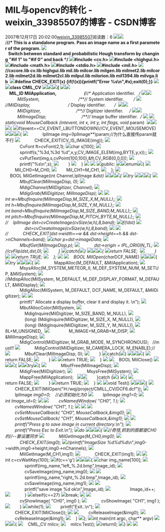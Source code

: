 # MIL与opencv的转化 - weixin_33985507的博客 - CSDN博客
2007年12月17日 20:02:00[weixin_33985507](https://me.csdn.net/weixin_33985507)阅读数：6
![](https://blog.csdn.net/Images/OutliningIndicators/ExpandedBlockStart.gif)![](https://blog.csdn.net/Images/OutliningIndicators/ContractedBlock.gif)/**//* This is a standalone program. Pass an image name as a first parameter of the program.
![](https://blog.csdn.net/Images/OutliningIndicators/ExpandedBlockEnd.gif)   Switch between standard and probabilistic Hough transform by changing "#if 1" to "#if 0" and back */
![](https://blog.csdn.net/Images/OutliningIndicators/None.gif)#include <cv.h>
![](https://blog.csdn.net/Images/OutliningIndicators/None.gif)#include <highgui.h>
![](https://blog.csdn.net/Images/OutliningIndicators/None.gif)#include <math.h>
![](https://blog.csdn.net/Images/OutliningIndicators/None.gif)#include <stdio.h>
![](https://blog.csdn.net/Images/OutliningIndicators/None.gif)#include <mil.h>
![](https://blog.csdn.net/Images/OutliningIndicators/None.gif)//cxcore.lib cv.lib highgui.lib mil.lib milcor.lib milgen.lib milmet2.lib milcor2.lib milmet2d.lib milmet2cl.lib milpul.lib milorion.lib mil1394.lib milvga.lib 
![](https://blog.csdn.net/Images/OutliningIndicators/None.gif)#define CHECK_EXIT(x) {if(!(x)){printf("Error %s\n",#x);exit(0);}}
![](https://blog.csdn.net/Images/OutliningIndicators/None.gif)
![](https://blog.csdn.net/Images/OutliningIndicators/None.gif)class CMIL_CV
![](https://blog.csdn.net/Images/OutliningIndicators/ExpandedBlockStart.gif)![](https://blog.csdn.net/Images/OutliningIndicators/ContractedBlock.gif)![](https://www.cnblogs.com/Images/dot.gif){
![](https://blog.csdn.net/Images/OutliningIndicators/ExpandedSubBlockStart.gif)![](https://blog.csdn.net/Images/OutliningIndicators/ContractedSubBlock.gif)    MIL_ID MilApplication,                           /**//* Application identifier.   */
![](https://blog.csdn.net/Images/OutliningIndicators/ExpandedSubBlockStart.gif)![](https://blog.csdn.net/Images/OutliningIndicators/ContractedSubBlock.gif)          MilSystem,                                /**//* System identifier.        */
![](https://blog.csdn.net/Images/OutliningIndicators/InBlock.gif)//MilDisplay,                               /* Display identifier.       */ 
![](https://blog.csdn.net/Images/OutliningIndicators/ExpandedSubBlockStart.gif)![](https://blog.csdn.net/Images/OutliningIndicators/ContractedSubBlock.gif)          MilDigitizer,                             /**//* Digitizer identifier.     */
![](https://blog.csdn.net/Images/OutliningIndicators/ExpandedSubBlockStart.gif)![](https://blog.csdn.net/Images/OutliningIndicators/ContractedSubBlock.gif)          MilImageDisp;                             /**//* Image buffer identifier.  */
![](https://blog.csdn.net/Images/OutliningIndicators/InBlock.gif)
![](https://blog.csdn.net/Images/OutliningIndicators/InBlock.gif)staticvoid MouseCallback (intevent, int x, int y, int flags, void* param) 
![](https://blog.csdn.net/Images/OutliningIndicators/ExpandedSubBlockStart.gif)![](https://blog.csdn.net/Images/OutliningIndicators/ContractedSubBlock.gif)![](https://www.cnblogs.com/Images/dot.gif){
![](https://blog.csdn.net/Images/OutliningIndicators/InBlock.gif)if(event==CV_EVENT_LBUTTONDOWN)//CV_EVENT_MOUSEMOVE)
![](https://blog.csdn.net/Images/OutliningIndicators/ExpandedSubBlockStart.gif)![](https://blog.csdn.net/Images/OutliningIndicators/ContractedSubBlock.gif)![](https://www.cnblogs.com/Images/dot.gif){
![](https://blog.csdn.net/Images/OutliningIndicators/InBlock.gif)            IplImage *img=*(IplImage**)param;//为什么直接传param就不行
![](https://blog.csdn.net/Images/OutliningIndicators/InBlock.gif)            CHECK_EXIT(CV_IS_IMAGE(img));
![](https://blog.csdn.net/Images/OutliningIndicators/InBlock.gif)            CvFont ft=cvFont(2,1);
![](https://blog.csdn.net/Images/OutliningIndicators/InBlock.gif)char s[100];
![](https://blog.csdn.net/Images/OutliningIndicators/InBlock.gif)            sprintf(s,"%3d,%3d %d",x,y,CV_IMAGE_ELEM(img,BYTE,y,x));;
![](https://blog.csdn.net/Images/OutliningIndicators/InBlock.gif)            cvPutText(img,s,cvPoint(100,100),&ft,CV_RGB(0,0,0));
![](https://blog.csdn.net/Images/OutliningIndicators/InBlock.gif)            printf("%s\n",s);
![](https://blog.csdn.net/Images/OutliningIndicators/ExpandedSubBlockEnd.gif)        }
![](https://blog.csdn.net/Images/OutliningIndicators/ExpandedSubBlockEnd.gif)    }
![](https://blog.csdn.net/Images/OutliningIndicators/InBlock.gif)
![](https://blog.csdn.net/Images/OutliningIndicators/InBlock.gif)
![](https://blog.csdn.net/Images/OutliningIndicators/InBlock.gif)public:
![](https://blog.csdn.net/Images/OutliningIndicators/ExpandedSubBlockStart.gif)![](https://blog.csdn.net/Images/OutliningIndicators/ContractedSubBlock.gif)enum![](https://www.cnblogs.com/Images/dot.gif){
![](https://blog.csdn.net/Images/OutliningIndicators/InBlock.gif)        Mil_CH0=M_CH0,
![](https://blog.csdn.net/Images/OutliningIndicators/InBlock.gif)        Mil_CH1=M_CH1,
![](https://blog.csdn.net/Images/OutliningIndicators/ExpandedSubBlockEnd.gif)    };
![](https://blog.csdn.net/Images/OutliningIndicators/InBlock.gif)    BOOL MilGetImage(int Channel,IplImage *&dst)
![](https://blog.csdn.net/Images/OutliningIndicators/ExpandedSubBlockStart.gif)![](https://blog.csdn.net/Images/OutliningIndicators/ContractedSubBlock.gif)![](https://www.cnblogs.com/Images/dot.gif){
![](https://blog.csdn.net/Images/OutliningIndicators/InBlock.gif)try
![](https://blog.csdn.net/Images/OutliningIndicators/ExpandedSubBlockStart.gif)![](https://blog.csdn.net/Images/OutliningIndicators/ContractedSubBlock.gif)![](https://www.cnblogs.com/Images/dot.gif){
![](https://blog.csdn.net/Images/OutliningIndicators/InBlock.gif)            MbufClear(MilImageDisp, 0);
![](https://blog.csdn.net/Images/OutliningIndicators/InBlock.gif)            MdigChannel(MilDigitizer, Channel);
![](https://blog.csdn.net/Images/OutliningIndicators/InBlock.gif)            MdigGrab(MilDigitizer, MilImageDisp);
![](https://blog.csdn.net/Images/OutliningIndicators/InBlock.gif)
![](https://blog.csdn.net/Images/OutliningIndicators/InBlock.gif)int w=MbufInquire(MilImageDisp,M_SIZE_X,M_NULL);;
![](https://blog.csdn.net/Images/OutliningIndicators/InBlock.gif)int h=MbufInquire(MilImageDisp,M_SIZE_Y,M_NULL);;
![](https://blog.csdn.net/Images/OutliningIndicators/InBlock.gif)int band=MbufInquire(MilImageDisp,M_SIZE_BAND,M_NULL);;
![](https://blog.csdn.net/Images/OutliningIndicators/InBlock.gif)int pitch=MbufInquire(MilImageDisp,M_PITCH_BYTE,M_NULL);;
![](https://blog.csdn.net/Images/OutliningIndicators/InBlock.gif)//    IplImage *dst=cvCreateImage(cvSize(w,h),8,band);
![](https://blog.csdn.net/Images/OutliningIndicators/InBlock.gif)if(!dst)
![](https://blog.csdn.net/Images/OutliningIndicators/InBlock.gif)                dst=cvCreateImage(cvSize(w,h),8,band);
![](https://blog.csdn.net/Images/OutliningIndicators/InBlock.gif)
![](https://blog.csdn.net/Images/OutliningIndicators/InBlock.gif)//            CHECK_EXIT(dst->width==w && dst->height==h && dst->nChannels=band);
![](https://blog.csdn.net/Images/OutliningIndicators/InBlock.gif)char* p=dst->imageData;
![](https://blog.csdn.net/Images/OutliningIndicators/InBlock.gif)            MbufGet(MilImageDisp,p);
![](https://blog.csdn.net/Images/OutliningIndicators/InBlock.gif)            dst->origin = IPL_ORIGIN_TL;
![](https://blog.csdn.net/Images/OutliningIndicators/InBlock.gif)//cvFlip(dst,dst,0);
![](https://blog.csdn.net/Images/OutliningIndicators/ExpandedSubBlockEnd.gif)        }
![](https://blog.csdn.net/Images/OutliningIndicators/InBlock.gif)catch(![](https://www.cnblogs.com/Images/dot.gif))
![](https://blog.csdn.net/Images/OutliningIndicators/ExpandedSubBlockStart.gif)![](https://blog.csdn.net/Images/OutliningIndicators/ContractedSubBlock.gif)![](https://www.cnblogs.com/Images/dot.gif){
![](https://blog.csdn.net/Images/OutliningIndicators/InBlock.gif)return FALSE; 
![](https://blog.csdn.net/Images/OutliningIndicators/ExpandedSubBlockEnd.gif)        }
![](https://blog.csdn.net/Images/OutliningIndicators/InBlock.gif)
![](https://blog.csdn.net/Images/OutliningIndicators/InBlock.gif)return TRUE;
![](https://blog.csdn.net/Images/OutliningIndicators/ExpandedSubBlockEnd.gif)    };
![](https://blog.csdn.net/Images/OutliningIndicators/InBlock.gif)
![](https://blog.csdn.net/Images/OutliningIndicators/InBlock.gif)    BOOL MilOpen(char*DCF_NAME)
![](https://blog.csdn.net/Images/OutliningIndicators/ExpandedSubBlockStart.gif)![](https://blog.csdn.net/Images/OutliningIndicators/ContractedSubBlock.gif)![](https://www.cnblogs.com/Images/dot.gif){
![](https://blog.csdn.net/Images/OutliningIndicators/InBlock.gif)try
![](https://blog.csdn.net/Images/OutliningIndicators/ExpandedSubBlockStart.gif)![](https://blog.csdn.net/Images/OutliningIndicators/ContractedSubBlock.gif)![](https://www.cnblogs.com/Images/dot.gif){
![](https://blog.csdn.net/Images/OutliningIndicators/InBlock.gif)            MappAlloc(M_DEFAULT, &MilApplication);
![](https://blog.csdn.net/Images/OutliningIndicators/InBlock.gif)            MsysAlloc(M_SYSTEM_METEOR_II, M_DEF_SYSTEM_NUM, M_SETUP, &MilSystem);
![](https://blog.csdn.net/Images/OutliningIndicators/InBlock.gif)//MdispAlloc(MilSystem, M_DEFAULT, M_DEF_DISPLAY_FORMAT, M_DEFAULT, &MilDisplay);
![](https://blog.csdn.net/Images/OutliningIndicators/InBlock.gif)            MdigAlloc(MilSystem, M_DEFAULT, DCF_NAME, M_DEFAULT, &MilDigitizer);
![](https://blog.csdn.net/Images/OutliningIndicators/InBlock.gif)
![](https://blog.csdn.net/Images/OutliningIndicators/InBlock.gif)            printf(" Allocate a display buffer, clear it and display it. \n");
![](https://blog.csdn.net/Images/OutliningIndicators/InBlock.gif)            MbufAllocColor(MilSystem,
![](https://blog.csdn.net/Images/OutliningIndicators/InBlock.gif)                MdigInquire(MilDigitizer, M_SIZE_BAND, M_NULL),
![](https://blog.csdn.net/Images/OutliningIndicators/InBlock.gif)                (long) (MdigInquire(MilDigitizer, M_SIZE_X, M_NULL)),
![](https://blog.csdn.net/Images/OutliningIndicators/InBlock.gif)                (long) (MdigInquire(MilDigitizer, M_SIZE_Y, M_NULL)),
![](https://blog.csdn.net/Images/OutliningIndicators/InBlock.gif)8L+M_UNSIGNED, 
![](https://blog.csdn.net/Images/OutliningIndicators/InBlock.gif)                M_IMAGE+M_GRAB+M_DISP,
![](https://blog.csdn.net/Images/OutliningIndicators/InBlock.gif)&MilImageDisp);
![](https://blog.csdn.net/Images/OutliningIndicators/InBlock.gif)            MdigControl(MilDigitizer, M_GRAB_MODE, M_SYNCHRONOUS);   //must!!
![](https://blog.csdn.net/Images/OutliningIndicators/InBlock.gif)            MdigControl(MilDigitizer, M_CAMERA_LOCK, M_ENABLE);//
![](https://blog.csdn.net/Images/OutliningIndicators/InBlock.gif)            MbufClear(MilImageDisp, 0);
![](https://blog.csdn.net/Images/OutliningIndicators/ExpandedSubBlockEnd.gif)        }
![](https://blog.csdn.net/Images/OutliningIndicators/InBlock.gif)catch(![](https://www.cnblogs.com/Images/dot.gif))
![](https://blog.csdn.net/Images/OutliningIndicators/ExpandedSubBlockStart.gif)![](https://blog.csdn.net/Images/OutliningIndicators/ContractedSubBlock.gif)![](https://www.cnblogs.com/Images/dot.gif){
![](https://blog.csdn.net/Images/OutliningIndicators/InBlock.gif)return FALSE;
![](https://blog.csdn.net/Images/OutliningIndicators/ExpandedSubBlockEnd.gif)        }
![](https://blog.csdn.net/Images/OutliningIndicators/InBlock.gif)
![](https://blog.csdn.net/Images/OutliningIndicators/InBlock.gif)return TRUE;
![](https://blog.csdn.net/Images/OutliningIndicators/ExpandedSubBlockEnd.gif)    }
![](https://blog.csdn.net/Images/OutliningIndicators/InBlock.gif)
![](https://blog.csdn.net/Images/OutliningIndicators/InBlock.gif)    BOOL MilClose()
![](https://blog.csdn.net/Images/OutliningIndicators/ExpandedSubBlockStart.gif)![](https://blog.csdn.net/Images/OutliningIndicators/ContractedSubBlock.gif)![](https://www.cnblogs.com/Images/dot.gif){
![](https://blog.csdn.net/Images/OutliningIndicators/ExpandedSubBlockStart.gif)![](https://blog.csdn.net/Images/OutliningIndicators/ContractedSubBlock.gif)try![](https://www.cnblogs.com/Images/dot.gif){
![](https://blog.csdn.net/Images/OutliningIndicators/InBlock.gif)            MbufFree(MilImageDisp);
![](https://blog.csdn.net/Images/OutliningIndicators/InBlock.gif)            MdigFree(MilDigitizer);
![](https://blog.csdn.net/Images/OutliningIndicators/InBlock.gif)            MsysFree(MilSystem);
![](https://blog.csdn.net/Images/OutliningIndicators/InBlock.gif)            MappFree(MilApplication);  
![](https://blog.csdn.net/Images/OutliningIndicators/ExpandedSubBlockStart.gif)![](https://blog.csdn.net/Images/OutliningIndicators/ContractedSubBlock.gif)        }catch (![](https://www.cnblogs.com/Images/dot.gif)) ![](https://www.cnblogs.com/Images/dot.gif){
![](https://blog.csdn.net/Images/OutliningIndicators/InBlock.gif)return FALSE;
![](https://blog.csdn.net/Images/OutliningIndicators/ExpandedSubBlockEnd.gif)        }
![](https://blog.csdn.net/Images/OutliningIndicators/InBlock.gif)return TRUE;
![](https://blog.csdn.net/Images/OutliningIndicators/ExpandedSubBlockEnd.gif)    }
![](https://blog.csdn.net/Images/OutliningIndicators/InBlock.gif)
![](https://blog.csdn.net/Images/OutliningIndicators/InBlock.gif)void Test()
![](https://blog.csdn.net/Images/OutliningIndicators/ExpandedSubBlockStart.gif)![](https://blog.csdn.net/Images/OutliningIndicators/ContractedSubBlock.gif)![](https://www.cnblogs.com/Images/dot.gif){
![](https://blog.csdn.net/Images/OutliningIndicators/InBlock.gif)        CHECK_EXIT(MilOpen("H:/wqj/project/CMILL_CV/DCF6.dcf"));
![](https://blog.csdn.net/Images/OutliningIndicators/InBlock.gif)        IplImage *img0=0;    //必须初始化为0
![](https://blog.csdn.net/Images/OutliningIndicators/InBlock.gif)        IplImage *img1=0;
![](https://blog.csdn.net/Images/OutliningIndicators/InBlock.gif)int Image_id=0;
![](https://blog.csdn.net/Images/OutliningIndicators/InBlock.gif)
![](https://blog.csdn.net/Images/OutliningIndicators/InBlock.gif)        cvNamedWindow( "CH0", 1 );
![](https://blog.csdn.net/Images/OutliningIndicators/InBlock.gif)        cvNamedWindow( "CH1", 1 );
![](https://blog.csdn.net/Images/OutliningIndicators/InBlock.gif)
![](https://blog.csdn.net/Images/OutliningIndicators/InBlock.gif)
![](https://blog.csdn.net/Images/OutliningIndicators/InBlock.gif)        cvSetMouseCallback( "CH0", MouseCallback,&img0);
![](https://blog.csdn.net/Images/OutliningIndicators/InBlock.gif)        cvSetMouseCallback( "CH1", MouseCallback,&img1);
![](https://blog.csdn.net/Images/OutliningIndicators/InBlock.gif)
![](https://blog.csdn.net/Images/OutliningIndicators/InBlock.gif)        printf("Press g to save image in current directory.\n");
![](https://blog.csdn.net/Images/OutliningIndicators/InBlock.gif)        printf("Press Esc to Exit.\n");
![](https://blog.csdn.net/Images/OutliningIndicators/InBlock.gif)do
![](https://blog.csdn.net/Images/OutliningIndicators/ExpandedSubBlockStart.gif)![](https://blog.csdn.net/Images/OutliningIndicators/ContractedSubBlock.gif)![](https://www.cnblogs.com/Images/dot.gif){
![](https://blog.csdn.net/Images/OutliningIndicators/InBlock.gif)//奇怪,抓到的图都是CH0的//--要设置同步
![](https://blog.csdn.net/Images/OutliningIndicators/InBlock.gif)            MilGetImage(M_CH0,img0);
![](https://blog.csdn.net/Images/OutliningIndicators/InBlock.gif)            CHECK_EXIT(img0);
![](https://blog.csdn.net/Images/OutliningIndicators/InBlock.gif)//printf("ImageSize %d*%d*%d\n",img0->width,img0->height,img0->nChannels);
![](https://blog.csdn.net/Images/OutliningIndicators/InBlock.gif)            MilGetImage(M_CH1,img1);
![](https://blog.csdn.net/Images/OutliningIndicators/InBlock.gif)            CHECK_EXIT(img1);
![](https://blog.csdn.net/Images/OutliningIndicators/InBlock.gif)
![](https://blog.csdn.net/Images/OutliningIndicators/InBlock.gif)int c=cvWaitKey(100);
![](https://blog.csdn.net/Images/OutliningIndicators/InBlock.gif)if(c=='g')
![](https://blog.csdn.net/Images/OutliningIndicators/ExpandedSubBlockStart.gif)![](https://blog.csdn.net/Images/OutliningIndicators/ContractedSubBlock.gif)![](https://www.cnblogs.com/Images/dot.gif){
![](https://blog.csdn.net/Images/OutliningIndicators/InBlock.gif)char img_name[100];
![](https://blog.csdn.net/Images/OutliningIndicators/InBlock.gif)                sprintf(img_name,"left_%.2d.bmp",Image_id);
![](https://blog.csdn.net/Images/OutliningIndicators/InBlock.gif)                cvSaveImage(img_name,img0);
![](https://blog.csdn.net/Images/OutliningIndicators/InBlock.gif)
![](https://blog.csdn.net/Images/OutliningIndicators/InBlock.gif)                sprintf(img_name,"right_%.2d.bmp",Image_id);
![](https://blog.csdn.net/Images/OutliningIndicators/InBlock.gif)                cvSaveImage(img_name,img1);
![](https://blog.csdn.net/Images/OutliningIndicators/InBlock.gif)
![](https://blog.csdn.net/Images/OutliningIndicators/InBlock.gif)                printf("save image %d ok\n",Image_id);
![](https://blog.csdn.net/Images/OutliningIndicators/InBlock.gif)                Image_id++;
![](https://blog.csdn.net/Images/OutliningIndicators/ExpandedSubBlockEnd.gif)            }
![](https://blog.csdn.net/Images/OutliningIndicators/InBlock.gif)elseif(c==27)
![](https://blog.csdn.net/Images/OutliningIndicators/InBlock.gif)break;
![](https://blog.csdn.net/Images/OutliningIndicators/InBlock.gif)
![](https://blog.csdn.net/Images/OutliningIndicators/InBlock.gif)            cvShowImage( "CH0", img0 );
![](https://blog.csdn.net/Images/OutliningIndicators/InBlock.gif)            cvShowImage( "CH1", img1 );
![](https://blog.csdn.net/Images/OutliningIndicators/ExpandedSubBlockEnd.gif)        }
![](https://blog.csdn.net/Images/OutliningIndicators/InBlock.gif)while(1);
![](https://blog.csdn.net/Images/OutliningIndicators/InBlock.gif)        printf("Exit..\n");
![](https://blog.csdn.net/Images/OutliningIndicators/InBlock.gif)        CHECK_EXIT(MilClose());
![](https://blog.csdn.net/Images/OutliningIndicators/InBlock.gif)
![](https://blog.csdn.net/Images/OutliningIndicators/InBlock.gif)        cvReleaseImage(&img0);
![](https://blog.csdn.net/Images/OutliningIndicators/InBlock.gif)        cvReleaseImage(&img1);
![](https://blog.csdn.net/Images/OutliningIndicators/ExpandedSubBlockEnd.gif)    }
![](https://blog.csdn.net/Images/OutliningIndicators/ExpandedBlockEnd.gif)};
![](https://blog.csdn.net/Images/OutliningIndicators/None.gif)int main(int argc, char** argv)
![](https://blog.csdn.net/Images/OutliningIndicators/ExpandedBlockStart.gif)![](https://blog.csdn.net/Images/OutliningIndicators/ContractedBlock.gif)![](https://www.cnblogs.com/Images/dot.gif){
![](https://blog.csdn.net/Images/OutliningIndicators/InBlock.gif)    CMIL_CV milcv;
![](https://blog.csdn.net/Images/OutliningIndicators/InBlock.gif)    milcv.Test();
![](https://blog.csdn.net/Images/OutliningIndicators/InBlock.gif)return0;
![](https://blog.csdn.net/Images/OutliningIndicators/ExpandedBlockEnd.gif)}
![](https://blog.csdn.net/Images/OutliningIndicators/None.gif)
![](https://blog.csdn.net/Images/OutliningIndicators/None.gif)

